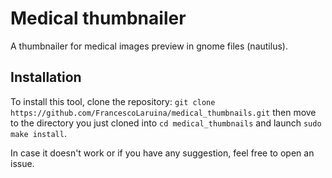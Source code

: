 # Medical thumbnailer
A thumbnailer for medical images preview in gnome files (nautilus).

## Installation
To install this tool, clone the repository:
```git clone https://github.com/FrancescoLaruina/medical_thumbnails.git```
then move to the directory you just cloned into
```cd medical_thumbnails```
and launch ```sudo make install```.

In case it doesn't work or if you have any suggestion, feel free to open an issue.